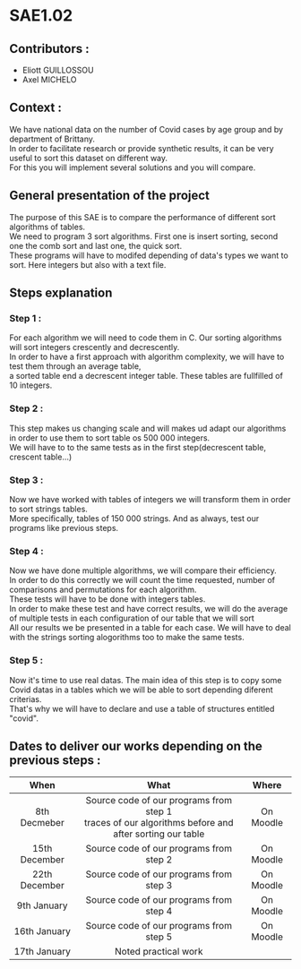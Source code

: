 # SAE1.02

## Contributors :
- Eliott GUILLOSSOU
- Axel MICHELO

## Context : 
We have national data on the number of Covid cases by age group and
by department of Brittany. <br>In order to facilitate research or provide
synthetic results, it can be very useful to sort this dataset on
different way. <br>For this you will implement several solutions and you will
compare.

## General presentation of the project
The purpose of this SAE is to compare the performance of different sort algorithms
of tables.<br>
We need to program 3 sort algorithms. First one is insert sorting, second one the comb sort and last one, the quick sort. <br>
These programs will have to modifed depending of data's types we want to sort. Here integers but also with a text file.

## Steps explanation 
### Step 1 : 
For each algorithm we will need to code them in C. Our sorting algorithms will sort integers crescently and decrescently. <br>
In order to have a first approach with algorithm complexity, we will have to test them through an average table, <br>
a sorted table end a decrescent integer table. These tables are fullfilled of 10 integers.

### Step 2 :
This step makes us changing scale and will makes ud adapt our algorithms in order to use them to sort table os 500 000 integers.<br> 
We will have to to the same tests as in the first step(decrescent table, crescent table...)

### Step 3 :
Now we have worked with tables of integers we will transform them in order to sort strings tables.<br>
More specifically, tables of 150 000 strings. And as always, test our programs like previous steps.

### Step 4 :
Now we have done multiple algorithms, we will compare their efficiency.<br> 
In order to do this correctly we will count the time requested, number of comparisons and permutations for each algorithm.<br>
These tests will have to be done with integers tables. <br>
In order to make these test and have correct results, we will do the average of multiple tests in each configuration of our table that we will sort<br>
All our results we be presented in a table for each case. We will have to deal with the strings sorting alogorithms too to make the same tests.

### Step 5 :
Now it's time to use real datas. The main idea of this step is to copy some Covid datas in a tables which we will be able to sort depending diferent criterias.<br> That's why we will have to declare and use a table of structures entitled "covid".


## Dates to deliver our works depending on the previous steps :
|When|What|Where|
|:---:|:---:|:---:|
|8th Decmeber|Source code of our programs from step 1 <br> traces of our algorithms before and after sorting our table |On Moodle|
|15th December|Source code of our programs from step 2|On Moodle|
|22th December|Source code of our programs from step 3|On Moodle|
|9th January|Source code of our programs from step 4|On Moodle|
|16th January|Source code of our programs from step 5|On Moodle|
|17th January|Noted practical work|   |




